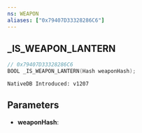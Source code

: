```yaml
---
ns: WEAPON
aliases: ["0x79407D33328286C6"]
---
```

## _IS_WEAPON_LANTERN

```c
// 0x79407D33328286C6
BOOL _IS_WEAPON_LANTERN(Hash weaponHash);
```

```
NativeDB Introduced: v1207
```

## Parameters
* **weaponHash**:
